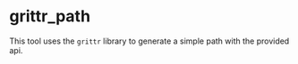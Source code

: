 # grittr_path
 
This tool uses the `grittr` library to generate a simple path with the provided api.